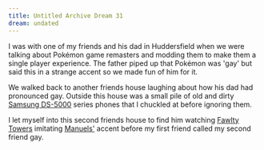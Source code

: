 ```yaml
---
title: Untitled Archive Dream 31
dream: undated
---
```


I was with one of my friends <!-- RH --> and his dad in Huddersfield when we were talking about Pok&eacute;mon game remasters and modding them to make them a single player experience. The father piped up that Pok&eacute;mon was 'gay' but said this in a strange accent so we made fun of him for it.

We walked back to another friends house <!-- JH --> laughing about how his dad had pronounced gay. Outside this house was a small pile of old and dirty <a href="https://www.google.co.uk/search?tbm=isch&q=samsung%20ds-5000%20phone">Samsung DS-5000</a> series phones that I chuckled at before ignoring them.

I let myself into this second friends house to find him watching <a href="https://en.wikipedia.org/wiki/Fawlty_Towers">Fawlty Towers</a> imitating <a href="https://en.wikipedia.org/wiki/Manuel_(Fawlty_Towers)">Manuels'</a> accent before my first friend called my second friend gay.
